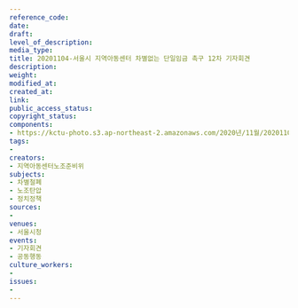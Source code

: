 ```yaml
---
reference_code: 
date: 
draft: 
level_of_description: 
media_type: 
title: 20201104-서울시 지역아동센터 차별없는 단일임금 촉구 12차 기자회견
description: 
weight: 
modified_at: 
created_at: 
link: 
public_access_status: 
copyright_status: 
components:
- https://kctu-photo.s3.ap-northeast-2.amazonaws.com/2020년/11월/20201104-서울시+지역아동센터+차별없는+단일임금+촉구+12차+기자회견/_1DX0108.jpg
tags:
- 
creators:
- 지역아동센터노조준비위
subjects:
- 차별철폐
- 노조탄압
- 정치정책
sources:
- 
venues:
- 서울시청
events:
- 기자회견
- 공동행동
culture_workers:
- 
issues:
- 
---
```

